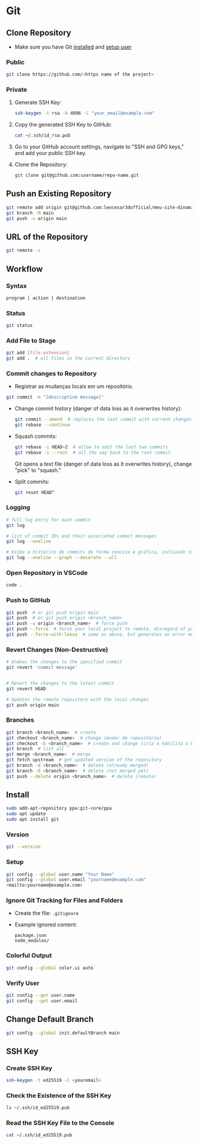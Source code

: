 # Git

## Clone Repository

- Make sure you have Git [installed](#install) and [setup user](#setup)

### Public

```bash
git clone https://github.com/<https name of the project>
```

### Private

1. Generate SSH Key:

   ```bash
   ssh-keygen -t rsa -b 4096 -C "your_email@example.com"
   ```

2. Copy the generated SSH Key to GitHub:

   ```bash
   cat ~/.ssh/id_rsa.pub
   ```

3. Go to your GitHub account settings, navigate to "SSH and GPG keys," and add your public SSH key.

4. Clone the Repository:

   ```bash
   git clone git@github.com:username/repo-name.git
   ```

## Push an Existing Repository

```bash
git remote add origin git@github.com:leocesar3dofficial/meu-site-dinamico.git
git branch -M main
git push -u origin main
```

## URL of the Repository

```bash
git remote -v
```

## Workflow

### Syntax

```bash
program | action | destination
```

### Status

```bash
git status
```

### Add File to Stage

```bash
git add [file.extension]
git add .  # all files in the current directory
```

### Commit changes to Repository

- Registrar as mudanças locais em um repositório.

```bash
git commit -m "[descriptive message]"
```

- Change commit history (danger of data loss as it overwrites history):

  ```bash
  git commit --amend  # replaces the last commit with current changes
  git rebase --continue
  ```

- Squash commits:

  ```bash
  git rebase -i HEAD~2  # allow to edit the last two commits
  git rebase -i --root  # all the way back to the root commit
  ```

  Git opens a text file (danger of data loss as it overwrites history), change "pick" to "squash."

- Split commits:

  ```bash
  git reset HEAD^
  ```

### Logging

```bash
# full log entry for each commit
git log

# list of commit IDs and their associated commit messages
git log --oneline

# Exibe o histórico de commits de forma concisa e gráfica, incluindo todas as ramificações e tags
git log --oneline --graph --decorate --all
```

### Open Repository in VSCode

```bash
code .
```

### Push to GitHub

```bash
git push  # or git push origin main
git push  # or git push origin <branch_name>
git push -u origin <branch_name>  # force push
git push --force  # force your local project to remote, disregard of project collaborators changes, danger of data loss
git push --force-with-lease  # same as above, but generates an error message if your local repository is not up to date
```

### Revert Changes (Non-Destructive)

```bash
# Undoes the changes to the specified commit
git revert 'commit message'


# Revert the changes to the latest commit
git revert HEAD

# Updates the remote repository with the local changes
git push origin main
```

### Branches

```bash
git branch <branch_name>  # create
git checkout <branch_name>  # change (mudar de repositório)
git checkout -b <branch_name>  # create and change (cria e habilita o branch)
git branch  # list all
git merge <branch_name>  # merge
git fetch upstream  # get updated version of the repository
git branch -d <branch_name>  # delete (already merged)
git branch -D <branch_name>  # delete (not merged yet)
git push --delete origin <branch_name>  # delete (remote)
```

## Install

```bash
sudo add-apt-repository ppa:git-core/ppa
sudo apt update
sudo apt install git
```

### Version

```bash
git --version
```

### Setup

```bash
git config --global user.name "Your Name"
git config --global user.email "yourname@example.com"
<mailto:yourname@example.com>
```

### Ignore Git Tracking for Files and Folders

- Create the file: `.gitignore`
- Example ignored content:

  ```
  package.json
  node_modules/
  ```

### Colorful Output

```bash
git config --global color.ui auto
```

### Verify User

```bash
git config --get user.name
git config --get user.email
```

## Change Default Branch

```bash
git config --global init.defaultBranch main
```

## SSH Key

### Create SSH Key

```bash
ssh-keygen -t ed25519 -C <youremail>
```

### Check the Existence of the SSH Key

```bash
ls ~/.ssh/id_ed25519.pub
```

### Read the SSH Key File to the Console

```bash
cat ~/.ssh/id_ed25519.pub
```
